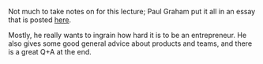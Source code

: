 Not much to take notes on for this lecture; Paul Graham put it all in an essay that is posted [here](http://www.paulgraham.com/before.html). 

Mostly, he really wants to ingrain how hard it is to be an entrepreneur. He also gives some good general advice about products and teams, and there is a great Q+A at the end.

